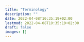 ```yaml
---
title: "Terminology"
description: ""
date: 2022-04-08T10:35:19+02:00
lastmod: 2022-04-08T10:35:19+02:00
draft: false
images: []
---
```

